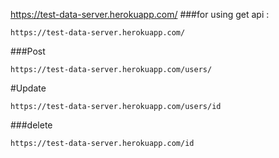  https://test-data-server.herokuapp.com/
  ###for using get api : 
 ```
 https://test-data-server.herokuapp.com/
 
 ```
 ###Post
 ```
 https://test-data-server.herokuapp.com/users/
 ```
 #Update
 ```
 https://test-data-server.herokuapp.com/users/id
 ```
 ###delete
 ```
 https://test-data-server.herokuapp.com/id
 ```
 
